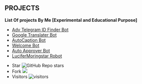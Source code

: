 ## PROJECTS

**List Of projects By Me [Experimental and Educational Purpose]**

 - [Adv Telegram ID Finder Bot](https://github.com/PR0FESS0R-99/ID-Bot-V1)
 - [Google Translater Bot](https://github.com/PR0FESS0R-99/Google-Translator-Bot)
 - [AutoCaption Bot](https://github.com/PR0FESS0R-99/PrivateAutoCaption)
 - [Welcome Bot](https://github.com/PR0FESS0R-99/Auto-Welcome-Bot)
 - [Auto Approver Bot](https://github.com/PR0FESS0R-99/Auto-Approved-Bot)
 - [LuciferMoringstar Robot](https://github.com/PR0FESS0R-99/LuciferMoringstar-Robot)



* Star ![GitHub Repo stars](https://img.shields.io/github/stars/PR0FESS0R-99/Repository?style=social)
* Fork <img src="https://img.shields.io/github/forks/PR0FESS0R-99/Repository?style=social"></img>
* Visitors ![visitors](https://visitor-badge.laobi.icu/badge?page_id=PR0FESS0R-99/Repository)

